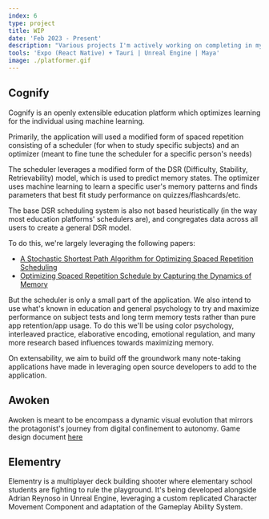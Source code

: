 ```yaml
---
index: 6
type: project
title: WIP
date: 'Feb 2023 - Present'
description: "Various projects I'm actively working on completing in my free time when I get back from work/school"
tools: 'Expo (React Native) + Tauri | Unreal Engine | Maya'
image: ./platformer.gif
---
```

## Cognify
Cognify is an openly extensible education platform which optimizes learning for the individual using machine learning.

Primarily, the application will used a modified form of spaced repetition consisting of a scheduler (for when to study specific subjects) and an optimizer (meant to fine tune the scheduler for a specific person's needs)

The scheduler leverages a modified form of the DSR (Difficulty, Stability, Retrievability) model, which is used to predict memory states. The optimizer uses machine learning to learn a specific user's memory patterns and finds parameters that best fit study performance on quizzes/flashcards/etc.

The base DSR scheduling system is also not based heuristically (in the way most education platforms' schedulers are), and congregates data across all users to create a general DSR model.

To do this, we're largely leveraging the following papers:
- [A Stochastic Shortest Path Algorithm for Optimizing Spaced Repetition Scheduling](https://dl.acm.org/doi/10.1145/3534678.3539081?cid=99660547150)
- [Optimizing Spaced Repetition Schedule by Capturing the Dynamics of Memory](https://www.researchgate.net/publication/369045947_Optimizing_Spaced_Repetition_Schedule_by_Capturing_the_Dynamics_of_Memory)

But the scheduler is only a small part of the application. We also intend to use what's known in education and general psychology to try and maximize performance on subject tests and long term memory tests rather than pure app retention/app usage. To do this we'll be using color psychology, interleaved practice, elaborative encoding, emotional regulation, and many more research based influences towards maximizing memory.

On extensability, we aim to build off the groundwork many note-taking applications have made in leveraging open source developers to add to the application.

## Awoken
Awoken is meant to be encompass a dynamic visual evolution that mirrors the protagonist's journey from digital confinement to autonomy. Game design document [here](https://trooms.dev/awoken.pdf)

## Elementry
Elementry is a multiplayer deck building shooter where elementary school students are fighting to rule the playground. It's being developed alongside Adrian Reynoso in Unreal Engine, leveraging a custom replicated Character Movement Component and adaptation of the Gameplay Ability System.

